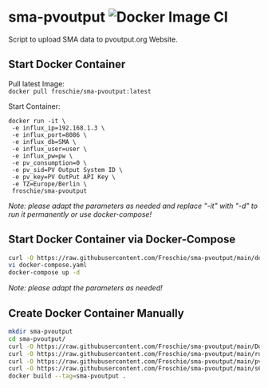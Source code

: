 # sma-pvoutput ![Docker Image CI](https://github.com/Froschie/sma-pvoutput/workflows/Docker%20Image%20CI/badge.svg)
Script to upload SMA data to pvoutput.org Website.

## Start Docker Container  

Pull latest Image:  
`docker pull froschie/sma-pvoutput:latest`  

Start Container:  
```
docker run -it \
 -e influx_ip=192.168.1.3 \
 -e influx_port=8086 \
 -e influx_db=SMA \
 -e influx_user=user \
 -e influx_pw=pw \
 -e pv_consumption=0 \
 -e pv_sid=PV Output System ID \
 -e pv_key=PV OutPut API Key \
 -e TZ=Europe/Berlin \
 froschie/sma-pvoutput
```
*Note: please adapt the parameters as needed and replace "-it" with "-d" to run it permanently or use docker-compose!*  


## Start Docker Container via Docker-Compose  
```bash
curl -O https://raw.githubusercontent.com/Froschie/sma-pvoutput/main/docker-compose.yaml
vi docker-compose.yaml
docker-compose up -d
```
*Note: please adapt the parameters as needed!*


## Create Docker Container Manually

```bash
mkdir sma-pvoutput
cd sma-pvoutput/
curl -O https://raw.githubusercontent.com/Froschie/sma-pvoutput/main/Dockerfile
curl -O https://raw.githubusercontent.com/Froschie/sma-pvoutput/main/run
curl -O https://raw.githubusercontent.com/Froschie/sma-pvoutput/main/pvoutput.py
curl -O https://raw.githubusercontent.com/Froschie/sma-pvoutput/main/s6download.sh
docker build --tag=sma-pvoutput .
```
